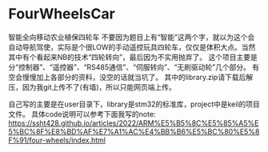 # FourWheelsCar
智能全向移动农业植保四轮车 不要因为题目上有“智能”这两个字，就以为这个会自动导航驾使，实际是个很LOW的手动遥控玩具四轮车，仅仅是体积大点。当然其中有个看起来NB的技术“四轮转向”，最后因为不实用抛弃了。 这个项目主要是分“控制器”、“遥控器”、“RS485通信”、“伺服转向”、“无刷驱动轮”几个部分。 有空会慢慢加上各部分的资料，没空的话就当坑了。
其中的library.zip请下载后解压，因为我git上传不了(有墙)，所以只能网页端上传。

自己写的主要是在user目录下，library是stm32的标准库，project中是keil的项目文件。
具体code说明可以参考下面我写的note:
https://ssht428.github.io/articles/2022/ARM%E5%B5%8C%E5%85%A5%E5%BC%8F%E8%BD%AF%E7%A1%AC%E4%BB%B6%E5%BC%80%E5%8F%91/four-wheels/index.html
